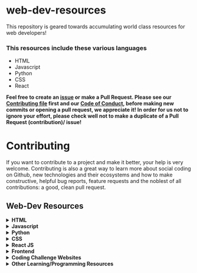 # web-dev-resources

This repository is geared towards accumulating world class resources for web developers!

### This resources include these various languages

- HTML
- Javascript
- Python
- CSS
- React 

**Feel free to create an [issue](https://github.com/chryz-hub/web-dev-resources/issues) or make a Pull Request. Please see our [Contributing file](https://github.com/chryz-hub/web-dev-resources/blob/master/CONTRIBUTING.md)
first and our [Code of Conduct](https://github.com/chryz-hub/web-dev-resources/blob/master/CODE_OF_CONDUCT.md), before making new commits or opening a pull request, we appreciate it!
In order for us not to ignore your effort, please check well not to make a duplicate of a Pull Request (contribution)/ issue!**

# Contributing

If you want to contribute to a project and make it better, your help is very welcome. Contributing is also a great way to learn more about social coding on Github, new technologies and their ecosystems and how to make constructive, helpful bug reports, feature requests and the noblest of all contributions: a good, clean pull request.

## Web-Dev Resources

<details><summary><strong> HTML </summary><blockquote></strong>
You can create segments for html blogs, documentations, repositories, books and the rest by adding contents.
<br />
<br />
<details><summary>.html websites </summary><blockquote>
<ul>
  <li><a href="https://html5doctor.com"> HTML5 Doctor</a></li>
  <li><a href="https://www.w3resource.com/html/HTML-tutorials.php">w3resource- HTML</a></li>
  <li><a href="https://www.w3resource.com/html5/introduction.php">w3resource- HTML5</a></li>
  <li><a href="https://progate.com/courses/html">Progate</a></li>
  <li><a href="https://html5rocks.com"> HTML5 Rocks</a></li>
  <li><a href="https://www.afterhoursprogramming.com/tutorial/html/">After Hours Programming</a></li>
  <li><a href="https://htmlreference.io"> HTML5 Reference</a></li>
  <li><a href="https://www.geeksforgeeks.org/html-tutorials/?ref=lbp">GeeksforGeeks</a></li>
</ul>
</blockquote></details>

<details><summary> .html courses/videos </summary><blockquote>
<ul>
  <li><a href="https://www.classcentral.com/course/introhtml-4307?utm_source=fcc_medium&utm_medium=web&utm_campaign=cs_programming_july_2021">Introduction to HTML5</a></li>
  <li><a href="https://www.udemy.com/course/practical-html/">Learn Practical HTML Crash Course in 85-Minutes</a></li>
  <li><a href="https://www.udemy.com/course/html-introduction-course-learn-html-in-2-hours/">HTML Introduction Course</a></li>
  <li><a href="https://www.udemy.com/course/web-development-learn-by-doing-html5-css3-from-scratch-introductory/?LSNPUBID=JVFxdTr9V80&ranEAID=JVFxdTr9V80&ranMID=39197&ranSiteID=JVFxdTr9V80-wJX42730UtT4Yv9feNvCuQ&utm_medium=udemyads&utm_source=aff-campaign">Web Development By Doing: HTML / CSS From Scratch</a></li>
  <li><a href="https://www.udemy.com/course/how-i-landed-a-web-development-job-earned-5k-freelancing/?LSNPUBID=JVFxdTr9V80&ranEAID=JVFxdTr9V80&ranMID=39197&ranSiteID=JVFxdTr9V80-_DOkslmcJoCEChR4iCx5bw&utm_medium=udemyads&utm_source=aff-campaign">Learn HTML & CSS: How To Start Your Web Development Career</a></li>
  <li><a href="https://www.udemy.com/course/master-the-basics-of-html5-css3-beginner-web-development/?LSNPUBID=JVFxdTr9V80&ranEAID=JVFxdTr9V80&ranMID=39197&ranSiteID=JVFxdTr9V80-XOO.vj_kLoFIKkCA_..iPg&utm_medium=udemyads&utm_source=aff-campaign">Master the Basics of HTML5 & CSS3: Beginner Web Development</a></li>
</ul>
</blockquote></details>
</details>

<details><summary><strong> Javascript </summary><blockquote></strong>
You can create segments for javascript blogs, documentations, repositories, books and the rest by adding contents.
<br />
<br />
<details><summary> .js websites </summary><blockquote>
<ul>
  <li><a href="https://javascript.info">Javascript.info </a></li>
  <li><a href="https://www.vanillajavascriptprojects.com/">Vanilla Javacript Projects</a></li>
  <li><a href="https://progate.com/courses/es6">Progate</a></li>
  <li><a href="https://www.codecademy.com/catalog/language/javascript">codecademy</a></li>
  <li><a href="https://www.edx.org/learn/javascript">Edx</a></li>
  <li><a href="https://Javascript30.com"> Javascript30</a></li>
  <li><a href="https://www.w3resource.com/javascript/javascript.php">w3resource</a></li>
  <li><a href="https://1loc.dev/"> Javascript Utilities</a></li>
  <li><a href="https://ui.dev/beginners-guide-to-javascript-prototype/">A Beginner's Guide to JavaScript's Prototype </a></li>
  <li><a href="https://www.programiz.com/javascript">Programiz</a></li>
  <li><a href="https://www.afterhoursprogramming.com/tutorial/javascript/">After Hours Programming</a></li>
  <li><a href="https://www.geeksforgeeks.org/javascript-tutorial/?ref=ghm">GeeksforGeeks</a></li>
</ul>
</blockquote></details>

<details><summary> .js courses/videos </summary><blockquote>
<ul>
  <li><a href="https://www.classcentral.com/course/javascript-4295">Interactivity with JavaScript</a></li>
  <li><a href="https://www.classcentral.com/course/web-application-development-4288">Web Application Development with JavaScript and MongoDB</a></li>
  <li><a href="https://www.classcentral.com/course/javascript-basics-36577">JavaScript Basics</a></li>
  <li><a href="https://www.classcentral.com/course/javascript-data-manipulation-43871">Data Manipulation in JavaScript</a></li>
  <li><a href="https://www.classcentral.com/course/edx-programming-for-the-web-with-javascript-8518">Programming for the Web with JavaScript</a></li>
  <li><a href="https://www.freecodecamp.org/learn/javascript-algorithms-and-data-structures/">JavaScript Algorithms and Data Structures</a></li>
  <li><a href="https://www.freecodecamp.org/learn/data-visualization/">Data Visualization</a></li>
  <li><a href="https://www.udemy.com/courses/search/?price=price-free&q=free+javascript+courses&sort=relevance&src=ukw">Free Udemy Javascript Courses</a></li>
  <li><a href="https://www.classcentral.com/course/javascript-jquery-json-9568">JavaScript, jQuery, and JSON</a></li>
</ul>
</blockquote></details>

<details><summary> .js repositories </summary><blockquote>
<ul>
  <li><a href="https://github.com/Asabeneh/30-Days-Of-JavaScript">30 Days Of JavaScript</a></li>
  <li><a href="https://github.com/GalvanizeOpenSource/Learn-To-Code-JavaScript">Learn To Code JavaScript</a></li>
  <li><a href="https://github.com/Asabeneh/JavaScript-for-Everyone">JavaScript For Everyone</a></li>
  <li><a href="https://github.com/ryanmcdermott/clean-code-javascript">Clean Code JavaScript</a></li>
  <li><a href="https://github.com/Asabeneh/Functional-Programming-in-JavaScript">Functional Programming in JavaScript</a></li>
  <li><a href="https://github.com/leonardomso/33-js-concepts">33 Concepts Every JavaScript Developer Should Know</a></li>
  <li><a href="https://github.com/30-seconds/30-seconds-of-code">30 seconds of code</a></li>
  <li><a href="https://github.com/thejsway/thejsway">he JavaScript Way</a></li>
  <li><a href="https://github.com/john-smilga/javascript-basic-projects">Javascript Basic Projects</a></li>
  <li><a href="https://github.com/wesbos/beginner-javascript">Beginner JavaScript</a></li>
  <li><a href="https://github.com/ironhack-labs/lab-javascript-vikings">LAB | JS Vikings</a></li>
  <li><a href="https://github.com/goldbergyoni/javascript-testing-best-practices">Javascript Testing Best Practices</a></li>
  <li><a href="https://github.com/lydiahallie/javascript-questions">Javascript Questions</a></li>
  <li><a href="https://gist.github.com/Geoff-Ford/c985b67a1a27deadb970d828b6a90282">Master the JavaScript Interview</a></li>
  <li><a href="https://github.com/trekhleb/javascript-algorithms">JavaScript Algorithms and Data Structures</a></li>
  <li><a href="https://github.com/getify/You-Dont-Know-JS">You Don't Know JS Yet</a></li>
  <li><a href="https://github.com/GitbookIO/javascript">Learn JavaScript</a></li>
  <li><a href="https://github.com/kennymkchan/interview-questions-in-javascript">Interview Algorithm Questions in Javascript() {...}</a></li>
  <li><a href="https://github.com/micromata/awesome-javascript-learning">Awesome JavaScript Learning</a></li>
  <li><a href="https://github.com/javascript-society/javascript-path">JavaScript Path</a></li>
  <li><a href="https://github.com/sudheerj/javascript-interview-questions">JavaScript Interview Questions & Answers</a></li>
  <li><a href="https://github.com/humanwhocodes/computer-science-in-javascript">Computer Science in JavaScript</a></li>
  <li><a href="https://github.com/mgechev/javascript-algorithms">javascript-algorithms</a></li>
  <li><a href="https://github.com/workshopper/javascripting">JAVASCRIPTING</a></li>
  <li><a href="https://github.com/loiane/javascript-datastructures-algorithms">Learning JavaScript Data Structures and Algorithms</a></li>
  <li><a href="https://github.com/TheOdinProject/javascript-exercises">Javascript Exercises</a></li>
  <li><a href="https://github.com/sorrycc/awesome-javascript">Awesome JavaScript </a></li>
  <li><a href="https://github.com/nas5w/javascript-tips-and-tidbits">JavaScript tips and tidibits</a></li>
  <li><a href="https://github.com/coodict/javascript-in-one-pic">JavaScript in one pic</a></li>
  <li><a href="https://github.com/lydiahallie/javascript-questions">Learn JavaScript</a></li>
  <li><a href="https://github.com/airbnb/javascript">Airbnb JavaScript Style Guide() {</a></li>
  <li><a href="https://github.com/TheAlgorithms/Javascript">The Algorithms - Javascript</a></li>
</ul>
</blockquote></details>

<details><summary> .js blogs </summary><blockquote>
<ul>
    <li><a href="https://dev.to/macmacky/70-javascript-interview-questions-5gfi">70 JavaScript Interview Questions</a></li>
</ul>
</blockquote></details>

<details><summary> .js books </summary><blockquote>
<ul>
  <li><a href="https://ubahthebuilder.gumroad.com/l/js-50">JavaScript Notes and Illustrations (50 concepts)</a></li>
  <li><a href="https://eloquentjavascript.net/">Eloquent JavaScript </a></li>
</ul>
</blockquote></details>
</details>

<details><summary><strong> Python </summary><blockquote></strong>
You can create segments for python blogs, documentations, repositories, books and the rest by adding contents.
<br />
<br />
<details><summary> .py websites </summary><blockquote>
<ul>
  <li><a href="https://pythonbasics.org">Python Basics</a></li>
  <li><a href="https://www.w3resource.com/python/python-tutorial.php">w3resource</a></li>
  <li><a href="https://intellipaat.com/blog/tutorial/python-tutorial/">intelliPaat</a></li>
  <li><a href="http://www.alan-g.me.uk/l2p/index.htm">Learning To Program</a></li>
  <li><a href="https://www.afterhoursprogramming.com/tutorial/python/">After Hours Programming</a></li>
  <li><a href="https://pymbook.readthedocs.io/en/latest/index.html#welcome-to-python-for-you-and-me">Python for you and me</a></li>
  <li><a href="https://learnpython.org">Learn Python</a></li>
  <li><a href="https://py4e.com">Py4e</a></li>
  <li><a href="https://thepythonguru.com/">ThePythonGuru</a></li>
  <li><a href="https://www.python-course.eu/python3_course.php">Python Course</a></li>
  <li><a href="https://stephensugden.com/crash_into_python/">Crash into Python</a></li>
  <li><a href="http://pythontutor.com/">Pyton Tutor</a></li>
  <li><a href="https://diveintopython3.net/">Dive Into Python 3</a></li>
  <li><a href="https://pythonprogramming.net">Python Programming</a></li>
  <li><a href="https://docs.python.org/3/tutorial/index.html">Python Official Documentation</a></li>
  <li><a href="https://automatetheboringstuff.com">Automate the Boring Stuff with Python</a></li>
  <li><a href="https://www.tutorialspoint.com/python/index.htm">w3schools</a></li>
  <li><a href="https://www.codecademy.com/catalog/language/python">codecademy</a></li>
  <li><a href="https://www.kaggle.com/learn/python">Kaggle</a></li>
  <li><a href="https://www.w3schools.com/python/">TutorialsPoint</a></li>
  <li><a href="https://www.programiz.com/python-programming">Programiz</a></li>
  <li><a href="https://realpython.com">Real Python</a></li>
  <li><a href="https://www.sololearn.com/learning/1073">Sololearn</a></li>
  <li><a href="https://developers.google.com/edu/python">Google's Python Class</a></li>
  <li><a href="https://www.fullstackpython.com/">Full Stack Python</a></li>
  <li><a href="https://learnxinyminutes.com/docs/python/">Learn X In Y Minutes</a></li>
  <li><a href="https://progate.com/languages/python">Progate</a></li>
  <li><a href="https://www.pythonforbeginners.com/">PythonForBeginners</a></li>
  <li><a href="https://www.edx.org/learn/python">Edx</a></li>
  <li><a href="https://wwhttps://www.geeksforgeeks.org/python-programming-language/">GeeksforGeeks</a></li>
  <li><a href="https://www.pythoncheatsheet.org/">Python Cheatsheet</a></li>
  <li><a href="https://docs.python-guide.org/">The Hitchhiker’s Guide to Python</a></li>
</ul>
</blockquote></details>

<details><summary> .py courses/videos </summary><blockquote>
<ul>
  <li><a href="https://www.coursera.org/learn/python-crash-course">Crash Course on Python</a></li>
  <li><a href="https://www.coursera.org/learn/python">Programming for Everybody (Getting Started with Python)</a></li>
  <li><a href="https://www.coursera.org/learn/python-data">Python Data Structures</a></li>
  <li><a href="https://www.coursera.org/specializations/python-3-programming">Python 3 Programming Specialization</a></li>
  <li><a href="https://www.classcentral.com/course/interactivepython1-408?utm_source=fcc_medium&utm_medium=web&utm_campaign=cs_programming_july_2021">An Introduction to Interactive Programming in Python (Part 1)</a></li>
  <li><a href="https://www.classcentral.com/course/programming1-385?utm_source=fcc_medium&utm_medium=web&utm_campaign=cs_programming_july_2021">Learn to Program: The Fundamentals</a></li>
  <li><a href="https://www.classcentral.com/course/python-programming-9549?utm_source=fcc_medium&utm_medium=web&utm_campaign=cs_programming_july_2021">Python Programming Essentials</a></li>
  <li><a href="https://www.udemy.com/course/free-python/?LSNPUBID=JVFxdTr9V80&ranEAID=JVFxdTr9V80&ranMID=39197&ranSiteID=JVFxdTr9V80-n9wcejNnSiOzMzOge8KRYg&utm_medium=udemyads&utm_source=aff-campaign">Python for Absolute Beginners!</a></li>
  <li><a href="https://www.coursera.org/learn/machine-learning">Machine Learning</a></li>
  <li><a href="https://www.udemy.com/course/complete-python-bootcamp/?ranMID=39197&ranEAID=jU79Zysihs4&ranSiteID=jU79Zysihs4-_AdSId0p3CHnD.c78AXWJQ&utm_source=aff-campaign&utm_medium=udemyads&LSNPUBID=jU79Zysihs4">2021 Complete Python Bootcamp From Zero to Hero in Python</a></li>
  <li><a href="https://www.edx.org/course/introduction-to-computer-science-and-programming-using-python-2">Introduction To Computer Science And Programming Using Python</a></li>
  <li><a href="https://www.youtube.com/watch?v=JJmcL1N2KQs">Python Crash Course by Traversy Media</a></li>
  <li><a href="https://www.udemy.com/course/introduction-to-programming-with-python-beginners-course/?LSNPUBID=JVFxdTr9V80&ranEAID=JVFxdTr9V80&ranMID=39197&ranSiteID=JVFxdTr9V80-l7B_PxBM3rarGy2a37ZOIQ&utm_medium=udemyads&utm_source=aff-campaign">Introduction To Programming with Python</a></li>
  <li><a href="https://www.rithmschool.com/courses/python-fundamentals-part-1">Rithm School Python Fundamentals Part I</a></li>
  <li><a href="https://www.rithmschool.com/courses/python-fundamentals-part-2">Rithm School Python Fundamentals Part II</a></li>
  <li><a href="https://www.udemy.com/course/an-introduction-to-python-programming/?LSNPUBID=JVFxdTr9V80&ranEAID=JVFxdTr9V80&ranMID=39197&ranSiteID=JVFxdTr9V80-nGbPJ1nSdDePVzFs3c.OWA&utm_medium=udemyads&utm_source=aff-campaign">An Introduction to Python Programming</a></li>
  <li><a href="https://www.udemy.com/course/python-3-for-total-beginners/?LSNPUBID=JVFxdTr9V80&ranEAID=JVFxdTr9V80&ranMID=39197&ranSiteID=JVFxdTr9V80-8o.GeO9j_xbjvsLSjKml6A&utm_medium=udemyads&utm_source=aff-campaign">Learn Python 3.6 for Total Beginners</a></li>
  <li><a href="https://www.udemy.com/courses/search/?price=price-free&q=free+python+courses&sort=relevance&src=ukw">Free Udemy Python Courses</a></li>
  <li><a href="https://www.udemy.com/course/try-django-v1-11-python-web-development/?LSNPUBID=JVFxdTr9V80&ranEAID=JVFxdTr9V80&ranMID=39197&ranSiteID=JVFxdTr9V80-KU104N._QL8WSDddp4avHA&utm_medium=udemyads&utm_source=aff-campaign">Try Django 1.11 // Python Web Development</a></li>
  <li><a href="https://www.freecodecamp.org/learn/scientific-computing-with-python/">Scientific Computing with Python</a></li>
  <li><a href="https://www.freecodecamp.org/learn/data-analysis-with-python/">Data Analysis with Python</a></li>
  <li><a href="https://www.udemy.com/course/100-days-of-code/">100 Days of Code - The Complete Python Pro Bootcamp for 2021</a></li>
  <li><a href="https://www.udemy.com/course/python-the-complete-python-developer-course/">Learn Python Programming Masterclass</a></li>
  <li><a href="https://www.youtube.com/watch?v=vQqisFjAnsE&list=PLpMTHmi814W0nSToTOC0Q18kREOjcJspW">Python Tutorial Based on the Official Documentation</a></li>
  <li><a href="https://www.freecodecamp.org/learn/machine-learning-with-python/">Machine Learning with Python</a></li>
</ul>
</blockquote></details>

<details><summary> .py repositories </summary><blockquote>
<ul>
 <li><a href="https://github.com/realpython/python-guide">Hitchhiker's Guide to Python</a></li>
 <li><a href="https://github.com/vinta/awesome-python">Awesome Python</a></li>
 <li><a href="https://github.com/rasbt/python_reference">Python Reference</a></li>
 <li><a href="https://github.com/quobit/awesome-python-in-education">awesome-python-in-education</a></li>
 <li><a href="https://github.com/huangsam/ultimate-python">Ultimate Python study guide</a></li>
 <li><a href="https://github.com/30-seconds/30-seconds-of-python">30 seconds of python</a></li>
 <li><a href="https://github.com/GalvanizeOpenSource/python-resources">python-resources</a></li>
 <li><a href="https://github.com/GalvanizeOpenSource/100-ds-problems">100 Data Science   Programming Problems</a></li>
 <li><a href="https://github.com/Asabeneh/Python">Python</a></li>
 <li><a href="https://github.com/towardsai/tutorials">Tutorials</a></li>
 <li><a href="https://github.com/ProgrammingHero1/100-plus-python-coding-problems-with-solutions">100 Plus Python Coding Problems With Solutions</a></li>
 <li><a href="https://github.com/amboulouma/python-ultimate-tutorial">Python Ultimate Tutorial</a></li>
 <li><a href="https://github.com/AsciiKay/Beginners-Python-Examples">Beginners-Python-Programs</a></li>
 <li><a href="https://github.com/Akuli/python-tutorial">Python programming tutorial for beginners</a></li>
 <li><a href="https://github.com/louisfb01/start-machine-learning-in-2020">Start Machine Learning</a></li>
 <li><a href="https://github.com/jerry-git/learn-python3">learn-python3</a></li>
 <li><a href="https://github.com/nairuzabulhul/.CodeBits">CodeBits</a></li>
 <li><a href="https://github.com/gautam1858/python-awesome">python-awesome</a></li>
 <li><a href="https://github.com/talkpython/100daysofcode-with-python-course">100 DaysOfCode with Python</a></li>
 <li><a href="https://github.com/Asabeneh/30-Days-Of-Python">30 Days Of Python</a></li>
 <li> <a href ="https://github.com/ForrestKnight/open-source-cs-python">The Python Open Source Computer Science Degree</a></li>
 <li><a href="https://github.com/pamoroso/free-python-books">Free Python Books</a></li>
 <li><a href="https://github.com/xxg1413/python">FlyPython</a></li>
 <li><a href="https://github.com/darkprinx/break-the-ice-with-python">Break The Ice With Python</a></li>
 <li><a href="https://github.com/Junnplus/awesome-python-books">Awesome Python Books</a></li>
 <li><a href="https://github.com/trekhleb/learn-python">learn-python</a></li>
 <li><a href="https://github.com/joaoventura/full-speed-python">full-speed-python</a></li>
 <li><a href="https://github.com/TheAlgorithms/Python">The Algorithms - Python</a></li>
</ul>
</blockquote></details>

<details><summary> .py podcasts </summary><blockquote>
<ul>
  <li><a href="https://djangochat.com/">Django Chat</a></li>
  <li><a href="https://podcastinit.com/">Podcast.\_\_init__</a></li>
  <li><a href="https://pythonbytes.fm">Python Bytes</a></li>
  <li><a href="https://runninginproduction.com/">Running in Production</a></li>
  <li><a href="https://talkpython.fm/">Talk Python To Me</a></li>
  <li><a href="https://realpython.com/podcasts/rpp/">The Real Python Podcast</a></li>
  <li><a href="https://testandcode.com/">Test and Code</a></li>
</ul>
</blockquote></details>

<details><summary> .py blogs </summary><blockquote>
<ul>
  <li><a href="https://dev.to/aatmaj/launching-the-learning-python-course-5f31">Learning Python course</a></li>
</ul>
</blockquote></details>

<details><summary> .py books </summary><blockquote>
<ul>
  <li><a href="https://greenteapress.com/wp/think-python-2e/">Think Python</a></li>
  <li><a href="https://greenteapress.com/wp/learning-with-python/">Learning with Python- How to Think Like a Computer Scientist</a></li>
  <li><a href="https://www.pdfdrive.com/learning-python-powerful-object-oriented-programming-e169780738.html">Learning Python: powerful object-oriented programming</a></li>
  <li><a href="https://www.pdfdrive.com/introduction-to-machine-learning-with-python-e58337749.html">Introduction to Machine Learning with Python</a></li>
  <li><a href="https://python.swaroopch.com/">A Byte of Python</a></li>
  <li><a href="https://greenteapress.com/wp/learning-with-python/">Learning with Python: How to Think Like a Computer Scientist</a></li>
  <li><a href="https://nostarch.com/beyond-basic-stuff-python">Beyond the Basic Stuff with Python</a></li>
  <li><a href="https://nostarch.com/Dive-Into-Algorithms">Dive Into Algorithms</a></li>
  <li><a href="https://nostarch.com/crackingcodes">Cracking Codes with Python</a></li>
  <li><a href="https://www.pdfdrive.com/python-cookbook-recipes-for-mastering-python-3-e187326224.html">Python Cookbook: Recipes for Mastering Python 3</a></li>
  <li><a href="https://www.academia.edu/44608760/GLOBAL_EDITION_FOURTH_EDITION_Starting_Out_with_Python">Starting Out With Python</a></li>
  <li><a href="https://learnpythonthehardway.org/book/">Learn Python The Hard Way</a></li>
  <li><a href="https://inventwithpython.com/invent4thed/">Invent Your Own Computer Games with Python</a></li>
  <li><a href="https://www.pdfdrive.com/python-crash-course-a-hands-on-project-based-introduction-to-programming-e190067998.html">Python Crash Course: A Hands-On, Project-Based Introduction to Programming</a></li>
  <li><a href="https://www.oreilly.com/library/view/fluent-python/9781491946237/)">Fluent Python</a></li>
</ul>
</blockquote></details>

<details><summary> .py newsletters </summary><blockquote>
<ul>
  <li><a href="http://pycoders.com/">Pycoder's Weekly</a></li>
  <li><a href="https://realpython.com/python-tricks/">Python Tricks</a></li>
  <li><a href="http://www.pythonweekly.com/">Python Weekly</a></li>
</ul>
</blockquote></details>
</details>


<details><summary><strong> CSS </summary><blockquote></strong>
You can create segments for css blogs, documentations, repositories, books and the rest by adding contents.
<br />
<br />
<details><summary> .css websites </summary><blockquote>
<ul>
  <li><a href="https://css-tricks.com">CSS tricks </a></li>
  <li><a href="https://cssreference.io"> CSS Reference</a></li>
  <li><a href="https://www.w3resource.com/css/CSS-tutorials.php">CSS Tutorials</a></li>
  <li><a href="https://www.afterhoursprogramming.com/tutorial/css/">After Hours Programming</a></li>
  <li><a href="https://cssportal.com">CSS Portal</a></li>
  <li><a href="https://enjoycss.com">Enjoy CSS</a></li>
  <li><a href="https://csslayout.io/">CSS Layout </a></li>
  <li><a href="https://cssdeck.com">CSS Deck</a></li>
  <li><a href="https://webcode.tools/css-generator">Web Tools</a></li>
  <li><a href="https://csstriggers.com">CSS Triggers</a></li>
  <li><a href="https://www.geeksforgeeks.org/css-tutorials/?ref=lbp">GeeksforGeeks</a></li>
  <li><a href="https://cubic-bezier.com">Cubic Bezier</a></li>
</ul>
</blockquote></details>

<details><summary> .css courses/videos </summary><blockquote>
<ul>
  <li><a href="https://www.classcentral.com/course/introcss-4294?utm_source=fcc_medium&utm_medium=web&utm_campaign=cs_programming_july_2021">Introduction to CSS3</a></li>
</ul>
</blockquote></details>

<details><summary> .css games </summary><blockquote>
<ul>
  <li><a href="https://cssbattle.dev">CSS Battle</a></li>
  <li><a href="https://flukeout.github.io/"> CSS Diner</a></li>
  <li><a href="https://gridcritters.com">Grid Critters</a></li>
  <li><a href="https://cssgridgraden.com">Grid Garden</a></li>
  <li><a href="https://codepip.com">Codepip</a></li>
  <li><a href="https://flexboxdefense.com">Flexbox Defense</a></li>
  <li><a href="https://mastery.games/flexboxzombies/">Flexbox Zombies</a></li>
  <li><a href="https://flexboxfroggy.com">Flexbox Froggy</a></li>
</ul>
</blockquote></details>

<details><summary> .css repositories </summary><blockquote>
<ul>
  <li><a href="https://github.com/airbnb/javascript/tree/master/react">Airbnb React/JSX Style Guide</a></li>
  <li><a href="https://github.com/30-seconds/30-seconds-of-css">30 seconds of css</a></li>
  <li><a href="https://github.com/troxler/awesome-css-frameworks">Awesome CSS Frameworks</a></li>
  <li><a href="https://github.com/you-dont-need/You-Dont-Need-JavaScript">You Don't Need JavaScript</a></li>
</ul>
</blockquote></details>
</details>

<details><summary><strong> React JS </summary><blockquote></strong>
You can create segments for react blogs, documentations, repositories, books and the rest by adding contents.
<br />
<br />
<details><summary> .js(react) websites </summary><blockquote>
<ul>
  <li><a href="https://reactjs.org/docs/getting-started.html">React Docs</a></li>
  <li><a href="https://www.devintro.com/p/free-ultimate-react-resources-zero">Free ultimate React resources. Zero to Hero in React</a></li>
  <li><a href="https://progate.com/courses/react">Progate</a></li>
  <li><a href="https://ui.dev/react-interview-questions/"> React Interview Questions</a></li>
  <li><a href="https://www.geeksforgeeks.org/reactjs-tutorials/?ref=lbp">GeeksforGeeks</a></li>
  <li><a href="https://reactforbeginners.com/">React For Beginners</a></li>
</ul>
</blockquote></details>

<details><summary> .js(react) repositories </summary><blockquote>
<ul>
  <li><a href="https://github.com/Asabeneh/30-Days-Of-React">30 Days Of React</a></li>
  <li><a href="https://github.com/enaqx/awesome-react">Awesome React</a></li>
  <li><a href="https://github.com/necolas/react-native-web">React Native for Web</a></li>
  <li><a href="https://github.com/kriasoft/react-starter-kit">React Starter Kit</a></li>
  <li><a href="https://github.com/reactjs">React Community</a></li>
  <li><a href="https://github.com/jondot/awesome-react-native">Awesome React Native</a></li>
  <li><a href="https://github.com/sudheerj/reactjs-interview-questions">React Interview Questions & Answers</a></li>
  <li><a href="https://github.com/30-seconds/30-seconds-of-react">30 seconds of react</a></li>
  <li><a href="https://github.com/brillout/awesome-react-components">Absolutely Awesome React Components & Libraries</a></li>
  <li><a href="https://github.com/Asabeneh/React-For-Everyone">React For Everyone</a></li>
  <li><a href="https://github.com/wesbos/React-For-Beginners-Starter-Files">React For Beginners</a></li>
</ul>
</blockquote></details>

<details><summary> .js(react) courses/videos </summary><blockquote>
<ul>
  <li><a href="https://www.freecodecamp.org/news/learn-react-js-in-this-free-7-hour-course/">Learn React JS in This Free 7-Hour Course</a></li>
  <li><a href="https://scrimba.com/playlist/p7P5Hd">Learn React for free</a></li>
  <li><a href="https://www.classcentral.com/course/react-native-11687">Multiplatform Mobile App Development with React Native</a></li>
  <li><a href="https://www.classcentral.com/course/front-end-react-11322">Front-End Web Development with React</a></li>
  <li><a href="https://www.classcentral.com/course/edx-introduction-to-reactjs-8770">Introduction to ReactJS</a></li>
  <li><a href="https://www.classcentral.com/course/edx-cs50-s-mobile-app-development-with-react-native-11505">CS50's Mobile App Development with React Native</a></li>
  <li><a href="https://www.classcentral.com/course/edx-react-router-and-redux-11641">React Router and Redux</a></li>
  <li><a href="https://www.classcentral.com/course/youtube-react-tutorials-45764">React Tutorials</a></li>
  <li><a href="https://www.classcentral.com/course/edx-developing-cloud-applications-with-node-js-and-react-20968">Developing Cloud Applications with Node.js and React</a></li>
  <li><a href="https://www.classcentral.com/course/udemy-react-vs-angular-vs-vuejs-by-example-27055">React vs Angular vs Vue.js by Example</a></li>
  <li><a href="https://www.classcentral.com/course/youtube-complete-react-tutorial-with-redux-45791">Complete React Tutorial (with Redux)</a></li>
  <li><a href="https://www.classcentral.com/course/youtube-react-redux-firebase-app-tutorial-45792">React, Redux & Firebase App Tutorial</a></li>
  <li><a href="https://www.classcentral.com/course/udemy-new-react-firebase-real-time-serverless-app-32088">React + Firebase: For Beginners</a></li>
  <li><a href="https://www.classcentral.com/course/youtube-react-native-tutorial-for-beginners-45789">React Native Tutorial for Beginners</a></li>
  <li><a href="https://www.classcentral.com/course/udemy-learning-react-and-redux-decoupling-with-st-26992">React and Redux Masterclass</a></li>


</ul>
</blockquote></details>
</details>

<details><summary><strong> Frontend </summary><blockquote></strong>
You can create segments for frontend development blogs, documentations, repositories, books and the rest by adding contents.
<br />
<br />
<details><summary> frontend websites </summary><blockquote>
<ul>
  <li><a href="https://www.frontendmentor.io/">Frontend Mentor | Front-end coding challenges using a real-life workflow</a></li>
  <li><a href="https://responsive.page/">Responsive Design Patterns</a></li>
  <li><a href="https://getfrontend.tips/all.html">Front-end Tips</a></li>
  <li><a href="https://thatjsdude.com/interview/">Front end Interview Questions</a></li>
  <li><a href="https://developer.mozilla.org/en-US/docs/Learn/Front-end_web_developer">MDN- Front end web developer</a></li>
</ul>
</blockquote></details>

<details><summary> frontend courses/videos </summary><blockquote>
<ul>
  <li><a href="https://www.udemy.com/course/foundations-of-front-end-development/?LSNPUBID=JVFxdTr9V80&ranEAID=JVFxdTr9V80&ranMID=39197&ranSiteID=JVFxdTr9V80-mf814mAIGx6aIlDbmfeu8Q&utm_medium=udemyads&utm_source=aff-campaign">Foundations of Front-End Web Development</a></li>
  <li><a href="https://www.classcentral.com/course/kadenze-web-coding-fundamentals-html-css-and-javascript-3781">Web Coding Fundamentals: HTML, CSS and Javascript</a></li>
  <li><a href="https://www.classcentral.com/course/freecodecamp-front-end-libraries-34061">Front End Development Libraries</a></li>
  <li><a href="https://www.classcentral.com/course/udacity-intro-to-html-and-css-2659?utm_source=fcc_medium&utm_medium=web&utm_campaign=cs_programming_july_2021">Intro to HTML and CSS</a></li>
  <li><a href="https://www.classcentral.com/course/web-frameworks-4240">Front-End Web UI Frameworks and Tools</a></li>
  <li><a href="https://www.freecodecamp.org/learn/responsive-web-design/">Responsive Web Design</a></li>
  <li><a href="https://www.classcentral.com/course/html-css-javascript-for-web-developers-4270">HTML, CSS, and Javascript for Web Developers</a></li>
  <li><a href="https://www.classcentral.com/course/duke-programming-web-4256">Programming Foundations with JavaScript, HTML and CSS</a></li>
  <li><a href="https://www.freecodecamp.org/learn/front-end-libraries/">Front End Development Libraries</a></li>
</ul>
</blockquote></details>

<details><summary> frontend repositories </summary><blockquote>
<ul>
  <li><a href="https://github.com/thedaviddias/Front-End-Checklist">Front End Checklist</a></li>
  <li><a href="https://github.com/h5bp/Front-end-Developer-Interview-Questions">Front end Interview Questions</a></li>
  <li><a href="https://github.com/khan4019/front-end-Interview-Questions">Front-end Developer Interview Questions</a></li>
  <li><a href="https://github.com/yangshun/front-end-interview-handbook">Front End Interview   Handbook</a></li>
  <li><a href="https://github.com/MarkoDenic/web-development-resources">Awesome Web Development Resources</a></li>
  <li><a href="https://github.com/markodenic/awesome-html-css-js-tips">Awesome HTML/CSS/JS Tips</a></li>
</ul>
</blockquote></details>
</details>

<details><summary><strong> Coding Challenge Websites </summary><blockquote></strong>
  <ul>
    <li><a href="https://www.topcoder.com/challenges/?pageIndex=1">TopCoder</a></li>
    <li><a href="https://www.coderbyte.com/">Coderbyte </a></li>
    <li><a href="https://projecteuler.net/">ProjectEuler </a></li>
    <li><a href="https://www.hackerrank.com/dashboard">HackerRank </a></li>
    <li><a href="https://www.codechef.com/">CodeChef </a></li>
    <li><a href="https://exercism.io/">exercism </a></li>
    <li><a href="https://www.codewars.com/">Codewars </a></li>
    <li><a href="https://leetcode.com/">LeetCode </a></li>
    <li><a href="https://www.spoj.com/">SPOJ</a></li>
    <li><a href="https://www.codingame.com/">CodinGame</a></li>
    <li><a href="http://www.hackerearth.com/">HackerEarth</a></li>
    <li><a href="https://www.reddit.com/r/dailyprogrammer">DailyProgrammer</a></li>
    <li><a href="https://codility.com/programmers/">Codility</a></li>
    <li><a href="http://www.codeeval.com/">CodeEval </a></li>
    <li><a href="http://rosalind.info/problems/locations/">Rosalind</a></li>
    <li><a href="http://fightcodegame.com/">FightCode</a></li>
    <li><a href="http://codeforces.com/">Codeforces</a></li>
    <li><a href="https://www.kaggle.com/">Kaggle</a></li>
    <li><a href="https://geektastic.com/">geektastic</a></li>
    <li><a href="http://www.programmr.com/">Programmr</a></li>
    <li><a href="https://codegym.cc/">CodeGym</a></li>
    <li><a href="https://codepen.io/challenges">CodePen</a></li>
    <li><a href="https://practice.geeksforgeeks.org/">GeeksForGeeks</a></li>
    <li><a href="https://www.urionlinejudge.com.br/judge/en/login">URI Online Judge</a></li>
    <li><a href="https://challenges.reply.com/tamtamy/home.action">Reply Challenges</a></li>
    <li><a href="https://codingcompetitions.withgoogle.com/kickstart">Kick Start</a></li>
    <li><a href="https://codingcompetitions.withgoogle.com/codejam">Code Jam</a></li>
    <li><a href="https://codingbat.com/">CodingBat</a></li>
    <li><a href="https://codesignal.com/">CodeSignal</a></li>
    <li><a href="https://edabit.com/">Edabit</a></li>
    <li><a href="http://www.pythonchallenge.com/">PythonChallenge</a></li>
    <li><a href="https://dare2compete.com/">Dare2Compete </a></li>
    <li><a href="https://judocoder.com/challenges/">JudoCoder </a></li>
  </ul>
</blockquote></details>
</details>

<details><summary><strong> Other Learning/Programming Resources </summary><blockquote></strong>

<details><summary>Repositories</summary><blockquote>
<ul>
    <li><a href="https://github.com/microsoft/Web-Dev-For-Beginners">Web Dev For Beginners</a></li>
    <li><a href="https://github.com/EbookFoundation/free-programming-books">Free Programming Books</a></li>
    <li><a href="https://github.com/MunGell/awesome-for-beginners">Awesome Beginner Friendly Projects</li>
    <li><a href="https://github.com/jwasham/coding-interview-university">Coding Interview University </a></li>
    <li><a href="https://github.com/gothinkster/realworld">Real World</a></li>
    <li><a href="https://github.com/checkcheckzz/system-design-interview">System Design Interview</a></li>
    <li><a href="https://github.com/donnemartin/interactive-coding-challenges">Interactive-coding-challenges</a></li>
    <li><a href="https://github.com/GalvanizeOpenSource/100-ds-problems">100 Data Science Programming Problems</a></li>
    <li><a href="https://github.com/elsewhencode/project-guidelines">Project Guidelines</a></li>
    <li><a href="https://github.com/AsishRaju/450-DSA">450-DSA Cracker </a></li>
    <li><a href="https://github.com/Olshansk/interview">Interview</a></li>
    <li><a href="https://github.com/kdn251/interviews">Interviews</a></li>
    <li><a href="https://github.com/arialdomartini/Back-End-Developer-Interview-Questions">Back-End Developer Interview Questions</a></li>
    <li><a href="https://github.com/apptension/developer-handbook">Developer Handbook</a></li>
    <li><a href="https://github.com/30-seconds/30-seconds-of-interviews">30 seconds of interviews</a></li>
     <li><a href="https://github.com/TheAlgorithms/Algorithms-Explanation">Algorithms-Explanation</a></li>
    <li><a href="https://github.com/jasonbarry/github-actions-starter-pack">GitHub Actions Starter Pack</a></li>
    <li><a href="https://github.com/DopplerHQ/awesome-interview-questions">Awesome Interviews </a></li>
    <li><a href="https://github.com/public-apis/public-apis">Public APIs </a></li>
    <li><a href="https://github.com/viraptor/reverse-interview">Reverse interview</a></li>
    <li><a href="https://github.com/donnemartin/system-design-primer">The System Design Primer</a></li>
    <li><a href="https://github.com/ashleymcnamara/learn_to_code">learn to code </a></li>
    <li><a href="https://github.com/ripienaar/free-for-dev">Free For Dev</a></li>
    <li><a href="https://github.com/jayshah19949596/CodingInterviews">Coding Interviews</a></li>
    <li><a href="https://github.com/kamranahmedse/developer-roadmap">Developer Roadmap </a></li>
    <li><a href="https://github.com/sindresorhus/awesome">Awesome</a></li>
    <li><a href="https://github.com/open-guides/og-aws">OG AWS</a></li>
    <li><a href="https://github.com/goldbergyoni/nodebestpractices">Node Best Practices</a></li>
    <li><a href="https://github.com/yangshun/tech-interview-handbook">Tech Interview Handbook</a></li>
  </ul>
</blockquote></details>

<details><summary> Courses/Videos </summary><blockquote>
<ul>
  <li><a href="https://www.classcentral.com/course/edx-cs50-s-introduction-to-computer-science-442?utm_source=fcc_medium&utm_medium=web&utm_campaign=cs_programming_july_2021">CS50's Introduction to Computer Science</a></li>
  <li><a href="https://www.classcentral.com/course/edx-computer-science-101-2175?utm_source=fcc_medium&utm_medium=web&utm_campaign=cs_programming_july_2021">Computer Science 101</a></li>
  <li><a href="https://www.classcentral.com/course/edx-programming-basics-1650?utm_source=fcc_medium&utm_medium=web&utm_campaign=cs_programming_july_2021">Programming Basics</a></li>
</ul>
</blockquote></details>
</details>